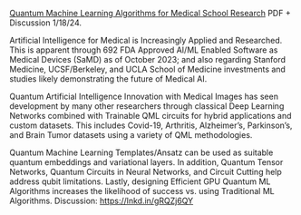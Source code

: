 [Quantum Machine Learning Algorithms for Medical School Research](https://www.chemicalqdevice.com/quantum-ml-algorithms-for-medical-school-research) PDF + Discussion 1/18/24.

Artificial Intelligence for Medical is Increasingly Applied and Researched. This is apparent through 692 FDA Approved AI/ML Enabled Software as Medical Devices (SaMD) as of October 2023; and also regarding Stanford Medicine, UCSF/Berkeley, and UCLA School of Medicine investments and studies likely demonstrating the future of Medical AI.

Quantum Artificial Intelligence Innovation with Medical Images has seen development by many other researchers through classical Deep Learning Networks combined with Trainable QML circuits for hybrid applications and custom datasets. This includes Covid-19, Arthritis, Alzheimer’s, Parkinson’s, and Brain Tumor datasets using a variety of QML methodologies.

Quantum Machine Learning Templates/Ansatz can be used as suitable quantum embeddings and variational layers. In addition, Quantum Tensor Networks, Quantum Circuits in Neural Networks, and Circuit Cutting help address qubit limitations. Lastly, designing Efficient GPU Quantum ML Algorithms increases the likelihood of success vs. using Traditional ML Algorithms. Discussion: https://lnkd.in/gRQZj6QY
